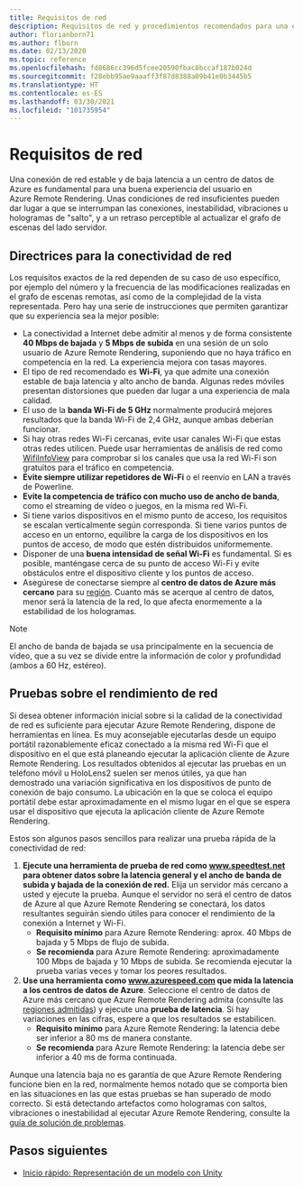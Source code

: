 ```yaml
---
title: Requisitos de red
description: Requisitos de red y procedimientos recomendados para una experiencia óptima en la red
author: florianborn71
ms.author: flborn
ms.date: 02/13/2020
ms.topic: reference
ms.openlocfilehash: fd8686cc396d5fcee20590fbac8bccaf187b024d
ms.sourcegitcommit: f28ebb95ae9aaaff3f87d8388a09b41e0b3445b5
ms.translationtype: HT
ms.contentlocale: es-ES
ms.lasthandoff: 03/30/2021
ms.locfileid: "101735954"
---
```

# <a name="network-requirements"></a>Requisitos de red

Una conexión de red estable y de baja latencia a un centro de datos de Azure es fundamental para una buena experiencia del usuario en Azure Remote Rendering. Unas condiciones de red insuficientes pueden dar lugar a que se interrumpan las conexiones, inestabilidad, vibraciones u hologramas de "salto", y a un retraso perceptible al actualizar el grafo de escenas del lado servidor.

## <a name="guidelines-for-network-connectivity"></a>Directrices para la conectividad de red

Los requisitos exactos de la red dependen de su caso de uso específico, por ejemplo del número y la frecuencia de las modificaciones realizadas en el grafo de escenas remotas, así como de la complejidad de la vista representada. Pero hay una serie de instrucciones que permiten garantizar que su experiencia sea la mejor posible:

* La conectividad a Internet debe admitir al menos y de forma consistente **40 Mbps de bajada** y **5 Mbps de subida** en una sesión de un solo usuario de Azure Remote Rendering, suponiendo que no haya tráfico en competencia en la red. La experiencia mejora con tasas mayores. 
* El tipo de red recomendado es **Wi-Fi**, ya que admite una conexión estable de baja latencia y alto ancho de banda. Algunas redes móviles presentan distorsiones que pueden dar lugar a una experiencia de mala calidad. 
* El uso de la **banda Wi-Fi de 5 GHz** normalmente producirá mejores resultados que la banda Wi-Fi de 2,4 GHz, aunque ambas deberían funcionar.
* Si hay otras redes Wi-Fi cercanas, evite usar canales Wi-Fi que estas otras redes utilicen. Puede usar herramientas de análisis de red como [WifiInfoView](https://www.nirsoft.net/utils/wifi_information_view.html) para comprobar si los canales que usa la red Wi-Fi son gratuitos para el tráfico en competencia.
* **Evite siempre utilizar repetidores de Wi-Fi** o el reenvío en LAN a través de Powerline.
* **Evite la competencia de tráfico con mucho uso de ancho de banda**, como el streaming de vídeo o juegos, en la misma red Wi-Fi.
* Si tiene varios dispositivos en el mismo punto de acceso, los requisitos se escalan verticalmente según corresponda. Si tiene varios puntos de acceso en un entorno, equilibre la carga de los dispositivos en los puntos de acceso, de modo que estén distribuidos uniformemente.
* Disponer de una **buena intensidad de señal Wi-Fi** es fundamental. Si es posible, manténgase cerca de su punto de acceso Wi-Fi y evite obstáculos entre el dispositivo cliente y los puntos de acceso.
* Asegúrese de conectarse siempre al **centro de datos de Azure más cercano** para su [región](regions.md). Cuanto más se acerque al centro de datos, menor será la latencia de la red, lo que afecta enormemente a la estabilidad de los hologramas.

> [!NOTE]
> El ancho de banda de bajada se usa principalmente en la secuencia de vídeo, que a su vez se divide entre la información de color y profundidad (ambos a 60 Hz, estéreo).

## <a name="network-performance-tests"></a>Pruebas sobre el rendimiento de red

Si desea obtener información inicial sobre si la calidad de la conectividad de red es suficiente para ejecutar Azure Remote Rendering, dispone de herramientas en línea. Es muy aconsejable ejecutarlas desde un equipo portátil razonablemente eficaz conectado a la misma red Wi-Fi que el dispositivo en el que está planeando ejecutar la aplicación cliente de Azure Remote Rendering. Los resultados obtenidos al ejecutar las pruebas en un teléfono móvil u HoloLens2 suelen ser menos útiles, ya que han demostrado una variación significativa en los dispositivos de punto de conexión de bajo consumo. La ubicación en la que se coloca el equipo portátil debe estar aproximadamente en el mismo lugar en el que se espera usar el dispositivo que ejecuta la aplicación cliente de Azure Remote Rendering.

Estos son algunos pasos sencillos para realizar una prueba rápida de la conectividad de red:

1. **Ejecute una herramienta de prueba de red como www.speedtest.net para obtener datos sobre la latencia general y el ancho de banda de subida y bajada de la conexión de red.**
Elija un servidor más cercano a usted y ejecute la prueba. Aunque el servidor no será el centro de datos de Azure al que Azure Remote Rendering se conectará, los datos resultantes seguirán siendo útiles para conocer el rendimiento de la conexión a Internet y Wi-Fi.
   * **Requisito mínimo** para Azure Remote Rendering: aprox. 40 Mbps de bajada y 5 Mbps de flujo de subida.
   * **Se recomienda** para Azure Remote Rendering: aproximadamente 100 Mbps de bajada y 10 Mbps de subida.
Se recomienda ejecutar la prueba varias veces y tomar los peores resultados.
1. **Use una herramienta como www.azurespeed.com que mida la latencia a los centros de datos de Azure**. Seleccione el centro de datos de Azure más cercano que Azure Remote Rendering admita (consulte las [regiones admitidas](regions.md)) y ejecute una **prueba de latencia**. Si hay variaciones en las cifras, espere a que los resultados se estabilicen.
   * **Requisito mínimo** para Azure Remote Rendering: la latencia debe ser inferior a 80 ms de manera constante.
   * **Se recomienda** para Azure Remote Rendering: la latencia debe ser inferior a 40 ms de forma continuada.

Aunque una latencia baja no es garantía de que Azure Remote Rendering funcione bien en la red, normalmente hemos notado que se comporta bien en las situaciones en las que estas pruebas se han superado de modo correcto.
Si está detectando artefactos como hologramas con saltos, vibraciones o inestabilidad al ejecutar Azure Remote Rendering, consulte la [guía de solución de problemas](../resources/troubleshoot.md).

## <a name="next-steps"></a>Pasos siguientes

* [Inicio rápido: Representación de un modelo con Unity](../quickstarts/render-model.md)
